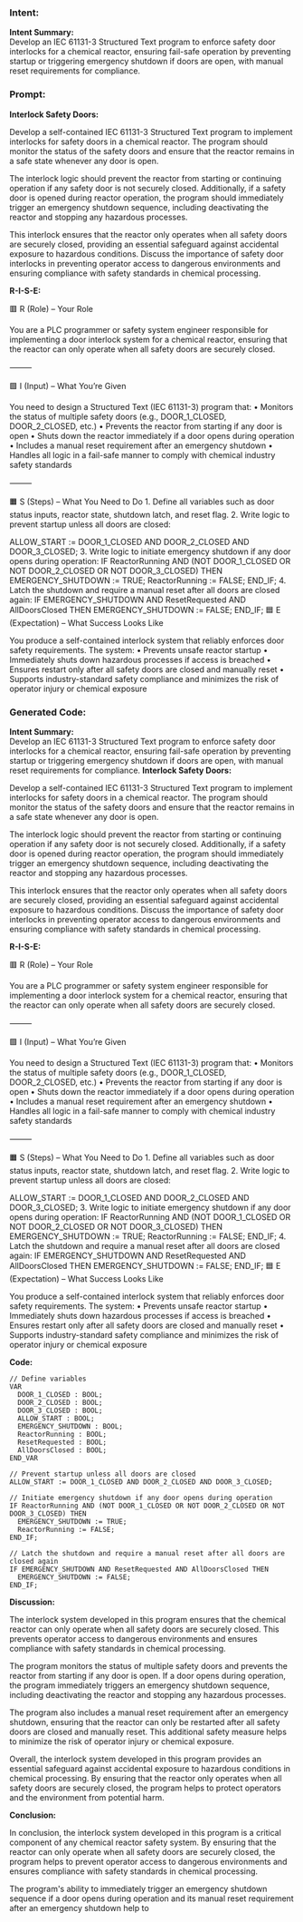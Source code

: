 ### Intent:
**Intent Summary:**  
Develop an IEC 61131-3 Structured Text program to enforce safety door interlocks for a chemical reactor, ensuring fail-safe operation by preventing startup or triggering emergency shutdown if doors are open, with manual reset requirements for compliance.

### Prompt:
**Interlock Safety Doors:**

Develop a self-contained IEC 61131-3 Structured Text program to implement interlocks for safety doors in a chemical reactor. The program should monitor the status of the safety doors and ensure that the reactor remains in a safe state whenever any door is open.

The interlock logic should prevent the reactor from starting or continuing operation if any safety door is not securely closed. Additionally, if a safety door is opened during reactor operation, the program should immediately trigger an emergency shutdown sequence, including deactivating the reactor and stopping any hazardous processes.

This interlock ensures that the reactor only operates when all safety doors are securely closed, providing an essential safeguard against accidental exposure to hazardous conditions. Discuss the importance of safety door interlocks in preventing operator access to dangerous environments and ensuring compliance with safety standards in chemical processing.

**R-I-S-E:**

🟥 R (Role) – Your Role

You are a PLC programmer or safety system engineer responsible for implementing a door interlock system for a chemical reactor, ensuring that the reactor can only operate when all safety doors are securely closed.

⸻

🟩 I (Input) – What You’re Given

You need to design a Structured Text (IEC 61131-3) program that:
	•	Monitors the status of multiple safety doors (e.g., DOOR_1_CLOSED, DOOR_2_CLOSED, etc.)
	•	Prevents the reactor from starting if any door is open
	•	Shuts down the reactor immediately if a door opens during operation
	•	Includes a manual reset requirement after an emergency shutdown
	•	Handles all logic in a fail-safe manner to comply with chemical industry safety standards

⸻

🟧 S (Steps) – What You Need to Do
	1.	Define all variables such as door status inputs, reactor state, shutdown latch, and reset flag.
	2.	Write logic to prevent startup unless all doors are closed:

ALLOW_START := DOOR_1_CLOSED AND DOOR_2_CLOSED AND DOOR_3_CLOSED;
  3.	Write logic to initiate emergency shutdown if any door opens during operation:
  IF ReactorRunning AND (NOT DOOR_1_CLOSED OR NOT DOOR_2_CLOSED OR NOT DOOR_3_CLOSED) THEN
    EMERGENCY_SHUTDOWN := TRUE;
    ReactorRunning := FALSE;
END_IF;
  4.	Latch the shutdown and require a manual reset after all doors are closed again:
  IF EMERGENCY_SHUTDOWN AND ResetRequested AND AllDoorsClosed THEN
    EMERGENCY_SHUTDOWN := FALSE;
END_IF;
🟦 E (Expectation) – What Success Looks Like

You produce a self-contained interlock system that reliably enforces door safety requirements. The system:
	•	Prevents unsafe reactor startup
	•	Immediately shuts down hazardous processes if access is breached
	•	Ensures restart only after all safety doors are closed and manually reset
	•	Supports industry-standard safety compliance and minimizes the risk of operator injury or chemical exposure

### Generated Code:
**Intent Summary:**  
Develop an IEC 61131-3 Structured Text program to enforce safety door interlocks for a chemical reactor, ensuring fail-safe operation by preventing startup or triggering emergency shutdown if doors are open, with manual reset requirements for compliance.
**Interlock Safety Doors:**

Develop a self-contained IEC 61131-3 Structured Text program to implement interlocks for safety doors in a chemical reactor. The program should monitor the status of the safety doors and ensure that the reactor remains in a safe state whenever any door is open.

The interlock logic should prevent the reactor from starting or continuing operation if any safety door is not securely closed. Additionally, if a safety door is opened during reactor operation, the program should immediately trigger an emergency shutdown sequence, including deactivating the reactor and stopping any hazardous processes.

This interlock ensures that the reactor only operates when all safety doors are securely closed, providing an essential safeguard against accidental exposure to hazardous conditions. Discuss the importance of safety door interlocks in preventing operator access to dangerous environments and ensuring compliance with safety standards in chemical processing.

**R-I-S-E:**

🟥 R (Role) – Your Role

You are a PLC programmer or safety system engineer responsible for implementing a door interlock system for a chemical reactor, ensuring that the reactor can only operate when all safety doors are securely closed.

⸻

🟩 I (Input) – What You’re Given

You need to design a Structured Text (IEC 61131-3) program that:
	•	Monitors the status of multiple safety doors (e.g., DOOR_1_CLOSED, DOOR_2_CLOSED, etc.)
	•	Prevents the reactor from starting if any door is open
	•	Shuts down the reactor immediately if a door opens during operation
	•	Includes a manual reset requirement after an emergency shutdown
	•	Handles all logic in a fail-safe manner to comply with chemical industry safety standards

⸻

🟧 S (Steps) – What You Need to Do
	1.	Define all variables such as door status inputs, reactor state, shutdown latch, and reset flag.
	2.	Write logic to prevent startup unless all doors are closed:

ALLOW_START := DOOR_1_CLOSED AND DOOR_2_CLOSED AND DOOR_3_CLOSED;
  3.	Write logic to initiate emergency shutdown if any door opens during operation:
  IF ReactorRunning AND (NOT DOOR_1_CLOSED OR NOT DOOR_2_CLOSED OR NOT DOOR_3_CLOSED) THEN
    EMERGENCY_SHUTDOWN := TRUE;
    ReactorRunning := FALSE;
END_IF;
  4.	Latch the shutdown and require a manual reset after all doors are closed again:
  IF EMERGENCY_SHUTDOWN AND ResetRequested AND AllDoorsClosed THEN
    EMERGENCY_SHUTDOWN := FALSE;
END_IF;
🟦 E (Expectation) – What Success Looks Like

You produce a self-contained interlock system that reliably enforces door safety requirements. The system:
	•	Prevents unsafe reactor startup
	•	Immediately shuts down hazardous processes if access is breached
	•	Ensures restart only after all safety doors are closed and manually reset
	•	Supports industry-standard safety compliance and minimizes the risk of operator injury or chemical exposure

**Code:**

```
// Define variables
VAR
  DOOR_1_CLOSED : BOOL;
  DOOR_2_CLOSED : BOOL;
  DOOR_3_CLOSED : BOOL;
  ALLOW_START : BOOL;
  EMERGENCY_SHUTDOWN : BOOL;
  ReactorRunning : BOOL;
  ResetRequested : BOOL;
  AllDoorsClosed : BOOL;
END_VAR

// Prevent startup unless all doors are closed
ALLOW_START := DOOR_1_CLOSED AND DOOR_2_CLOSED AND DOOR_3_CLOSED;

// Initiate emergency shutdown if any door opens during operation
IF ReactorRunning AND (NOT DOOR_1_CLOSED OR NOT DOOR_2_CLOSED OR NOT DOOR_3_CLOSED) THEN
  EMERGENCY_SHUTDOWN := TRUE;
  ReactorRunning := FALSE;
END_IF;

// Latch the shutdown and require a manual reset after all doors are closed again
IF EMERGENCY_SHUTDOWN AND ResetRequested AND AllDoorsClosed THEN
  EMERGENCY_SHUTDOWN := FALSE;
END_IF;
```

**Discussion:**

The interlock system developed in this program ensures that the chemical reactor can only operate when all safety doors are securely closed. This prevents operator access to dangerous environments and ensures compliance with safety standards in chemical processing.

The program monitors the status of multiple safety doors and prevents the reactor from starting if any door is open. If a door opens during operation, the program immediately triggers an emergency shutdown sequence, including deactivating the reactor and stopping any hazardous processes.

The program also includes a manual reset requirement after an emergency shutdown, ensuring that the reactor can only be restarted after all safety doors are closed and manually reset. This additional safety measure helps to minimize the risk of operator injury or chemical exposure.

Overall, the interlock system developed in this program provides an essential safeguard against accidental exposure to hazardous conditions in chemical processing. By ensuring that the reactor only operates when all safety doors are securely closed, the program helps to protect operators and the environment from potential harm.

**Conclusion:**

In conclusion, the interlock system developed in this program is a critical component of any chemical reactor safety system. By ensuring that the reactor can only operate when all safety doors are securely closed, the program helps to prevent operator access to dangerous environments and ensures compliance with safety standards in chemical processing.

The program's ability to immediately trigger an emergency shutdown sequence if a door opens during operation and its manual reset requirement after an emergency shutdown help to
